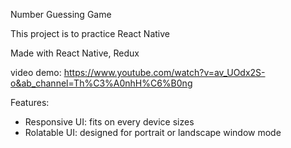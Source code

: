 Number Guessing Game

This project is to practice React Native

Made with React Native, Redux

video demo: https://www.youtube.com/watch?v=av_UOdx2S-o&ab_channel=Th%C3%A0nhH%C6%B0ng

Features:

  - Responsive UI: fits on every device sizes
  - Rolatable UI: designed for portrait or landscape window mode
